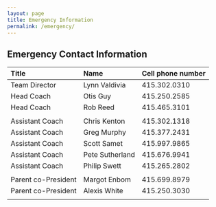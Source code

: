 ```yaml
---
layout: page
title: Emergency Information
permalink: /emergency/
---
```

## Emergency Contact Information

|Title|Name|Cell phone number|
|:----|:----|:----|
|Team Director |Lynn Valdivia| 	 	415.302.0310|
|Head Coach |Otis Guy| 		 	415.250.2585|
|Head Coach |Rob Reed| 		415.465.3101|
| | | |
|Assistant Coach |Chris Kenton| 	 	415.302.1318|
|Assistant Coach |Greg Murphy| 	415.377.2431|
|Assistant Coach |Scott Samet| 	 	415.997.9865|
|Assistant Coach |Pete Sutherland|	415.676.9941|
|Assistant Coach |Philip Swett| 	 	415.265.2802|
| | | |
|Parent co-President|Margot Enbom| 	415.699.8979|
|Parent co-President|Alexis White| 	415.250.3030|
||||
